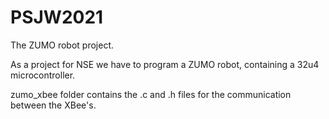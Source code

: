 # PSJW2021
The ZUMO robot project.

As a project for NSE we have to program a ZUMO robot, containing a 32u4 microcontroller.

zumo_xbee folder contains the .c and .h files for the communication between the XBee's.
